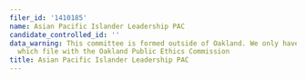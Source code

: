 ```yaml
---
filer_id: '1410185'
name: Asian Pacific Islander Leadership PAC
candidate_controlled_id: ''
data_warning: This committee is formed outside of Oakland. We only have data on committees
  which file with the Oakland Public Ethics Commission
title: Asian Pacific Islander Leadership PAC
---
```

